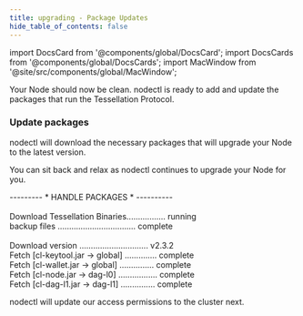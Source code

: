 ```yaml
---
title: upgrading - Package Updates
hide_table_of_contents: false
---
```

<intro-end />

import DocsCard from '@components/global/DocsCard';
import DocsCards from '@components/global/DocsCards';
import MacWindow from '@site/src/components/global/MacWindow';

<head>
  <title>Constellation Network Automation with nodectl</title>
  <meta
    name="description"
    content="Constellation Network Automation - Upgrade Tessellation with nodectl"
  />
</head>

Your Node should now be clean.  nodectl is ready to add and update the packages that run the Tessellation Protocol.

### Update packages

nodectl will download the necessary packages that will upgrade your Node to the latest version.

You can sit back and relax as nodectl continues to upgrade your Node for you.

<MacWindow>
 --------- * HANDLE PACKAGES * ----------<br />
<br />
  Download Tessellation Binaries................. running<br /> 
  backup files .................................. complete<br />
  <br />
  Download version .............................. v2.3.2<br />
  Fetch [cl-keytool.jar -> global] .............. complete<br />
  Fetch [cl-wallet.jar -> global] ............... complete<br />
  Fetch [cl-node.jar -> dag-l0] ................. complete <br /> 
  Fetch [cl-dag-l1.jar -> dag-l1] ............... complete<br /> 
</MacWindow>

nodectl will update our access permissions to the cluster next.

